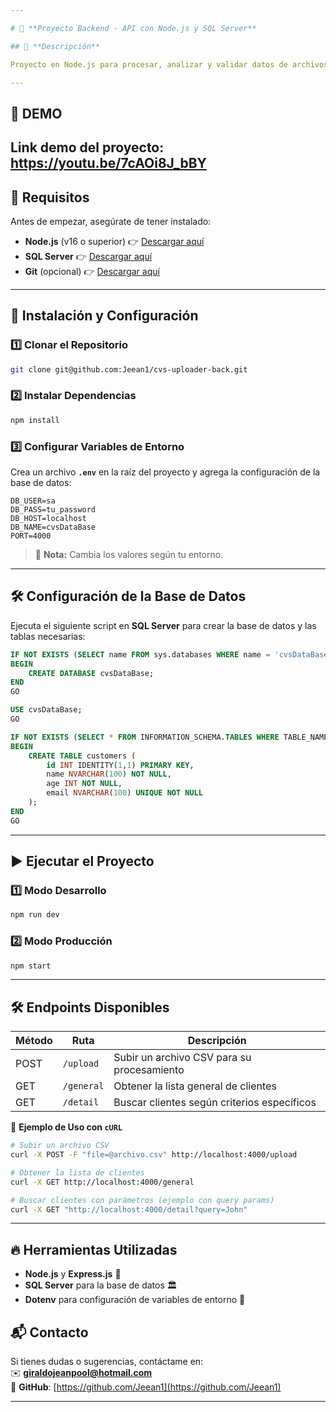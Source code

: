 ```yaml
---

# 📌 **Proyecto Backend - API con Node.js y SQL Server**  

## 📖 **Descripción**  

Proyecto en Node.js para procesar, analizar y validar datos de archivos CSV antes de almacenarlos en una base de datos.  

--- 
```

## 🚀 **DEMO** 
Link demo del proyecto: https://youtu.be/7cAOi8J_bBY
---

## 🚀 **Requisitos**  

Antes de empezar, asegúrate de tener instalado:  

- **Node.js** (v16 o superior) 👉 [Descargar aquí](https://nodejs.org/)  
- **SQL Server** 👉 [Descargar aquí](https://www.microsoft.com/en-us/sql-server/sql-server-downloads)  
- **Git** (opcional) 👉 [Descargar aquí](https://git-scm.com/)  

---  

## 🔧 **Instalación y Configuración**  

### 1️⃣ **Clonar el Repositorio**  

```bash
git clone git@github.com:Jeean1/cvs-uploader-back.git
```  

### 2️⃣ **Instalar Dependencias**  

```bash
npm install
```  

### 3️⃣ **Configurar Variables de Entorno**  

Crea un archivo **`.env`** en la raíz del proyecto y agrega la configuración de la base de datos:  

```env
DB_USER=sa
DB_PASS=tu_password
DB_HOST=localhost
DB_NAME=cvsDataBase
PORT=4000
```  

> 📌 **Nota:** Cambia los valores según tu entorno.  

---  

## 🛠 **Configuración de la Base de Datos**  

Ejecuta el siguiente script en **SQL Server** para crear la base de datos y las tablas necesarias:  

```sql
IF NOT EXISTS (SELECT name FROM sys.databases WHERE name = 'cvsDataBase')
BEGIN
    CREATE DATABASE cvsDataBase;
END
GO

USE cvsDataBase;
GO

IF NOT EXISTS (SELECT * FROM INFORMATION_SCHEMA.TABLES WHERE TABLE_NAME = 'customers')
BEGIN
    CREATE TABLE customers (
        id INT IDENTITY(1,1) PRIMARY KEY,
        name NVARCHAR(100) NOT NULL,
        age INT NOT NULL,
        email NVARCHAR(100) UNIQUE NOT NULL
    );
END
GO
```  

---  

## ▶️ **Ejecutar el Proyecto**  

### **1️⃣ Modo Desarrollo**  

```bash
npm run dev
```  

### **2️⃣ Modo Producción**  

```bash
npm start
```  

---  

## 🛠 **Endpoints Disponibles**  

| Método | Ruta       | Descripción                                 |
| ------ | ---------- | ------------------------------------------- |
| POST   | `/upload`  | Subir un archivo CSV para su procesamiento  |
| GET    | `/general` | Obtener la lista general de clientes        |
| GET    | `/detail`  | Buscar clientes según criterios específicos |  

📌 **Ejemplo de Uso con `cURL`**  

```bash
# Subir un archivo CSV
curl -X POST -F "file=@archivo.csv" http://localhost:4000/upload

# Obtener la lista de clientes
curl -X GET http://localhost:4000/general

# Buscar clientes con parámetros (ejemplo con query params)
curl -X GET "http://localhost:4000/detail?query=John"
```  

---  

## 🔥 **Herramientas Utilizadas**  

- **Node.js** y **Express.js** 🚀  
- **SQL Server** para la base de datos 🏛️  
- **Dotenv** para configuración de variables de entorno 🔧  

## 📬 **Contacto**  

Si tienes dudas o sugerencias, contáctame en:  
✉️ **giraldojeanpool@hotmail.com**  
📌 **GitHub**: [https://github.com/Jeean1](https://github.com/Jeean1)  

---  
